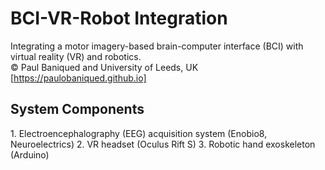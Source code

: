 # BCI-VR-Robot Integration
Integrating a motor imagery-based brain-computer interface (BCI) with virtual reality (VR) and robotics.  
&copy; Paul Baniqued and University of Leeds, UK  
[https://paulobaniqued.github.io]

<h2>System Components</h2>   
1. Electroencephalography (EEG) acquisition system (Enobio8, Neuroelectrics)  
2. VR headset (Oculus Rift S)  
3. Robotic hand exoskeleton (Arduino)  
